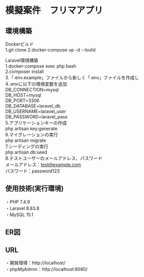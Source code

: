 # 模擬案件　フリマアプリ  
  
## 環境構築
Dockerビルド  
1.git clone 
2.docker-compose up -d --build  

Laravel環境構築  
1.docker-compose exec php bash  
2.composer install  
3.「.env.example」ファイルから新しく「.env」ファイルを作成し  
4..envに以下の環境変数を追加  
DB_CONNECTION=mysql  
DB_HOST=mysql  
DB_PORT=3306  
DB_DATABASE=laravel_db  
DB_USERNAME=laravel_user  
DB_PASSWORD=laravel_pass  
5.アプリケーションキーの作成  
php artisan key:generate  
6.マイグレーションの実行  
php artisan migrate  
7.シーディングの実行  
php artisan db:seed  
8.テストユーザーのメールアドレス、パスワード  
メールアドレス：test@example.com  
パスワード：password123  

## 使用技術(実行環境)  
・PHP 7.4.9  
・Laravel 8.83.8  
・MySQL 15.1  


## ER図  
 

## URL
・開発環境：http://localhost/  
・phpMyAdmin：http://localhost:8080/
